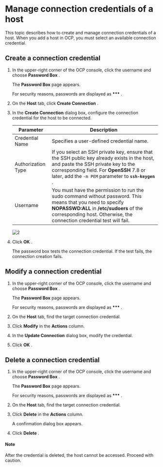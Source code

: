 Manage connection credentials of a host 
============================================================

This topic describes how to create and manage connection credentials of a host. When you add a host in OCP, you must select an available connection credential. 

**Create a connection credential** 
-------------------------------------------------------

1. In the upper-right corner of the OCP console, click the username and choose **Password Box** . 

   The **Password Box** page appears. 

   For security reasons, passwords are displayed as **\*\*\*** .
   

2. On the **Host** tab, click **Create Connection** .

   

3. In the **Create Connection** dialog box, configure the connection credential for the host to be connected. 

   

   |     Parameter      |                                                                                                              Description                                                                                                              |
   |--------------------|---------------------------------------------------------------------------------------------------------------------------------------------------------------------------------------------------------------------------------------|
   | Credential Name    | Specifies a user-defined credential name.                                                                                                                                                                                             |
   | Authorization Type | If you select an SSH private key, ensure that the SSH public key already exists in the host, and paste the SSH private key to the corresponding field. For **OpenSSH** 7.8 or later, add the `-m PEM` parameter to **`ssh-keygen`** . |
   | Username           | You must have the permission to run the sudo command without password. This means that you need to specify **NOPASSWD:ALL** in **/etc/sudoers** of the corresponding host. Otherwise, the connection credential test will fail.       |

   

   ![2](https://help-static-aliyun-doc.aliyuncs.com/assets/img/en-US/8614306461/p383269.png)
   

4. Click **OK** . 

   The password box tests the connection credential. If the test fails, the connection creation fails.
   




Modify a connection credential 
---------------------------------------------------

1. In the upper-right corner of the OCP console, click the username and choose **Password Box** . 

   The **Password Box** page appears. 

   For security reasons, passwords are displayed as **\*\*\*** .
   

2. On the **Host** tab, find the target connection credential.

   

3. Click **Modify** in the **Actions** column.

   

4. In the **Update Connection** dialog box, modify the credential.

   

5. Click **OK** .

   




Delete a connection credential 
---------------------------------------------------

1. In the upper-right corner of the OCP console, click the username and choose **Password Box** . 

   The **Password Box** page appears. 

   For security reasons, passwords are displayed as **\*\*\*** .
   

2. On the **Host** tab, find the target connection credential.

   

3. Click **Delete** in the **Actions** column. 

   A confirmation dialog box appears.
   

4. Click **Delete** . 

  <main id="notice" type='explain'>
    <h4>Note</h4>
    <p>After the credential is deleted, the host cannot be accessed. Proceed with caution.</p>
  </main>
   




